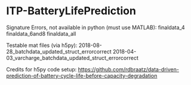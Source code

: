 # ITP-BatteryLifePrediction

Signature Errors, not available in python (must use MATLAB):
finaldata_4
finaldata_6and8
finaldata_all

Testable mat files (via h5py):
2018-08-28_batchdata_updated_struct_errorcorrect
2018-04-03_varcharge_batchdata_updated_struct_errorcorrect

Credits for h5py code setup:
https://github.com/rdbraatz/data-driven-prediction-of-battery-cycle-life-before-capacity-degradation